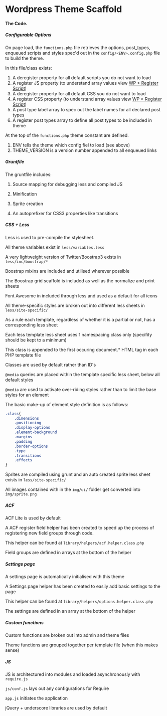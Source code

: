 Wordpress Theme Scaffold
=======================


#### The Code.

##### Configurable Options

On page load, the ```functions.php``` file retrieves the options, post_types, enqueued scripts and styles spec'd out in the ```config/<ENV>.config.php``` file to build the theme.

In this file/class exists: 

1. A deregister property for all default scripts you do not want to load
2. A register JS property (to understand array values view [WP > Register Script](http://codex.wordpress.org/Function_Reference/wp_register_script))
3. A deregister property for all default CSS you do not want to load
4. A register CSS property (to understand array values view [WP > Register Script](http://codex.wordpress.org/Function_Reference/wp_register_style))
5. A post type label array to spec out the label names for all declared post types
6. A register post types array to define all post types to be included in theme

At the top of the ```functions.php``` theme constant are defined.

1. ENV tells the theme which config fiel to load (see above)
2. THEME_VERSION is a version number appended to all enqueued links

##### Gruntfile

The gruntfile includes:

1. Source mapping for debugging less and compiled JS

2. Minification

3. Sprite creation

4. An autoprefixer for CSS3 properties like transitions

##### CSS + Less

Less is used to pre-compile the stylesheet.

All theme variables exist in ```less/variables.less```

A very lightweight version of Twitter/Boostrap3 exists in ```less/inc/boostrap/*```

Boostrap mixins are included and utilised wherever possible

The Boostrap grid scaffold is included as well as the normalize and print sheets

Font Awesome in included through less and used as a default for all icons

All theme-specific styles are broken out into different less sheets in ```less/site-specific/```

As a rule each template, regardless of whether it is a partial or not, has a corresponding less sheet

Each less template less sheet uses 1 namespacing class only (specifity should be kept to a minimum)

This class is appended to the first occuring document.* HTML tag in each PHP template file

Classes are used by default rather than ID's

```@media``` queries are placed within the template specific less sheet, below all default styles

```@media``` are used to activate over-riding styles rather than to limit the base styles for an element

The basic make-up of element style definition is as follows:

```CSS
.class{
	.dimensions
	.positioning
	.display-options
	.element-background
	.margins
	.padding
	.border-options
	.type
	.transitions
	.effects
}
```

Sprites are compiled using grunt and an auto created sprite less sheet exists in ```less/site-specific/```

All images contained with in the ```img/ui/``` folder get converted into ```img/sprite.png```

##### ACF

ACF Lite is used by default

A ACF register field helper has been created to speed up the process of registering new field groups through code.

This helper can be found at ```library/helpers/acf.helper.class.php```

Field groups are defined in arrays at the bottom of the helper

##### Settings page

A settings page is automatically initialised with this theme

A Settings page helper has been created to easily add basic settings to the page

This helper can be found at ```library/helpers/options.helper.class.php```

The settings are defined in an array at the bottom of the helper

##### Custom functions

Custom functions are broken out into admin and theme files

Theme functions are grouped together per template file (when this makes sense)

##### JS

JS is architectured into modules and loaded asynchronously with ```require.js```

```js/conf.js``` lays out any configurations for Require

```app.js``` initiates the application

jQuery + underscore libraries are used by default
